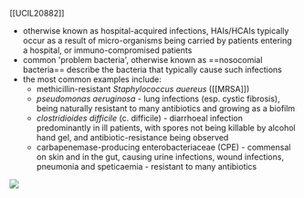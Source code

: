[[UCIL20882]]

- otherwise known as hospital-acquired infections, HAIs/HCAIs typically occur as a result of micro-organisms being carried by patients entering a hospital, or immuno-compromised patients
- common 'problem bacteria', otherwise known as ==nosocomial bacteria== describe the bacteria that typically cause such infections
- the most common examples include:
	- methicillin-resistant *Staphylococcus auereus* ([[MRSA]])
	- *pseudomonas aeruginosa* - lung infections (esp. cystic fibrosis), being naturally resistant to many antibiotics and growing as a biofilm
	- *clostridioides difficile* (c. difficile) - diarrhoeal infection predominantly in ill patients, with spores not being killable by alcohol hand gel, and antibiotic-resistance being observed
	- carbapenemase-producing enterobacteriaceae (CPE) - commensal on skin and in the gut, causing urine infections, wound infections, pneumonia and speticaemia - resistant to many antibiotics

![](https://i.imgur.com/S1ZVVul.png)

